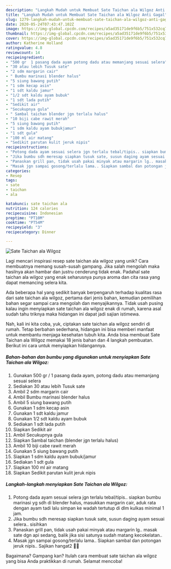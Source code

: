 ```yaml
---
description: "Langkah Mudah untuk Membuat Sate Taichan ala Wilgoz Anti Gagal"
title: "Langkah Mudah untuk Membuat Sate Taichan ala Wilgoz Anti Gagal"
slug: 1279-langkah-mudah-untuk-membuat-sate-taichan-ala-wilgoz-anti-gagal
date: 2020-05-24T07:43:47.102Z
image: https://img-global.cpcdn.com/recipes/a5ad35171de9f6b5/751x532cq70/sate-taichan-ala-wilgoz-foto-resep-utama.jpg
thumbnail: https://img-global.cpcdn.com/recipes/a5ad35171de9f6b5/751x532cq70/sate-taichan-ala-wilgoz-foto-resep-utama.jpg
cover: https://img-global.cpcdn.com/recipes/a5ad35171de9f6b5/751x532cq70/sate-taichan-ala-wilgoz-foto-resep-utama.jpg
author: Katherine Holland
ratingvalue: 4.8
reviewcount: 14
recipeingredient:
- "500 gr  1 pasang dada ayam potong dadu atau memanjang sesuai selera"
- "30 atau lebih Tusuk sate"
- "2 sdm margarin cair"
- " Bumbu marinasi blender halus"
- "5 siung bawang putih"
- "1 sdm kecap asin"
- "1 sdt kaldu jamur"
- "1/2 sdt kaldu ayam bubuk"
- "1 sdt lada putih"
- "Sedikit air"
- "Secukupnya gula"
- " Sambal taichan blender jgn terlalu halus"
- "10 biji cabe rawit merah"
- "5 siung bawang putih"
- "1 sdm kaldu ayam bubukjamur"
- "1 sdt gula"
- "100 ml air matang"
- "Sedikit parutan kulit jeruk nipis"
recipeinstructions:
- "Potong dada ayam sesuai selera jgn terlalu tebal/tipis.. siapkan bumbu marinasi yg sdh di blender halus, masukkan margarin cair, aduk rata dengan ayam tadi lalu simpan ke wadah tertutup di dlm kulkas minimal 1 jam."
- "Jika bumbu sdh meresap siapkan tusuk sate, susun daging ayam sesuai selera.. sisihkan"
- "Panaskan grill pan, tidak usah pakai minyak atau margarin lg.. masak sate dgn api sedang, balik jika sisi satunya sudah matang kecokelatan.."
- "Masak jgn sampai gosong/terlalu lama.. Siapkan sambal dan potongan jeruk nipis.. Sajikan hangat2 👍🏻"
categories:
- Resep
tags:
- sate
- taichan
- ala

katakunci: sate taichan ala 
nutrition: 124 calories
recipecuisine: Indonesian
preptime: "PT10M"
cooktime: "PT54M"
recipeyield: "3"
recipecategory: Dinner

---
```



![Sate Taichan ala Wilgoz](https://img-global.cpcdn.com/recipes/a5ad35171de9f6b5/751x532cq70/sate-taichan-ala-wilgoz-foto-resep-utama.jpg)

Lagi mencari inspirasi resep sate taichan ala wilgoz yang unik? Cara membuatnya memang susah-susah gampang. Jika salah mengolah maka hasilnya akan hambar dan justru cenderung tidak enak. Padahal sate taichan ala wilgoz yang enak seharusnya punya aroma dan cita rasa yang dapat memancing selera kita.



Ada beberapa hal yang sedikit banyak berpengaruh terhadap kualitas rasa dari sate taichan ala wilgoz, pertama dari jenis bahan, kemudian pemilihan bahan segar sampai cara mengolah dan menyajikannya. Tidak usah pusing kalau ingin menyiapkan sate taichan ala wilgoz enak di rumah, karena asal sudah tahu triknya maka hidangan ini dapat jadi sajian istimewa.


Nah, kali ini kita coba, yuk, ciptakan sate taichan ala wilgoz sendiri di rumah. Tetap berbahan sederhana, hidangan ini bisa memberi manfaat untuk membantu menjaga kesehatan tubuh kita. Anda bisa membuat Sate Taichan ala Wilgoz memakai 18 jenis bahan dan 4 langkah pembuatan. Berikut ini cara untuk menyiapkan hidangannya.

<!--inarticleads1-->

##### Bahan-bahan dan bumbu yang digunakan untuk menyiapkan Sate Taichan ala Wilgoz:

1. Gunakan 500 gr / 1 pasang dada ayam, potong dadu atau memanjang sesuai selera
1. Sediakan 30 atau lebih Tusuk sate
1. Ambil 2 sdm margarin cair
1. Ambil  Bumbu marinasi blender halus
1. Ambil 5 siung bawang putih
1. Gunakan 1 sdm kecap asin
1. Gunakan 1 sdt kaldu jamur
1. Gunakan 1/2 sdt kaldu ayam bubuk
1. Sediakan 1 sdt lada putih
1. Siapkan Sedikit air
1. Ambil Secukupnya gula
1. Siapkan  Sambal taichan (blender jgn terlalu halus)
1. Ambil 10 biji cabe rawit merah
1. Gunakan 5 siung bawang putih
1. Siapkan 1 sdm kaldu ayam bubuk/jamur
1. Sediakan 1 sdt gula
1. Siapkan 100 ml air matang
1. Siapkan Sedikit parutan kulit jeruk nipis




<!--inarticleads2-->

##### Langkah-langkah menyiapkan Sate Taichan ala Wilgoz:

1. Potong dada ayam sesuai selera jgn terlalu tebal/tipis.. siapkan bumbu marinasi yg sdh di blender halus, masukkan margarin cair, aduk rata dengan ayam tadi lalu simpan ke wadah tertutup di dlm kulkas minimal 1 jam.
1. Jika bumbu sdh meresap siapkan tusuk sate, susun daging ayam sesuai selera.. sisihkan
1. Panaskan grill pan, tidak usah pakai minyak atau margarin lg.. masak sate dgn api sedang, balik jika sisi satunya sudah matang kecokelatan..
1. Masak jgn sampai gosong/terlalu lama.. Siapkan sambal dan potongan jeruk nipis.. Sajikan hangat2 👍🏻




Bagaimana? Gampang kan? Itulah cara membuat sate taichan ala wilgoz yang bisa Anda praktikkan di rumah. Selamat mencoba!

